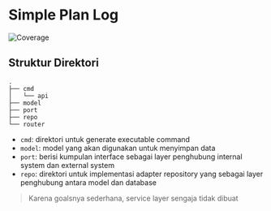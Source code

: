 # Simple Plan Log
![Coverage](https://img.shields.io/badge/Coverage-12-red)

## Struktur Direktori

```shell
.
├── cmd
│   └── api
├── model
├── port
├── repo
└── router
```

- `cmd`: direktori untuk generate executable command
- `model`: model yang akan digunakan untuk menyimpan data
- `port`: berisi kumpulan interface sebagai layer penghubung internal system dan external system
- `repo`: direktori untuk implementasi adapter repository yang sebagai layer penghubung antara model dan database

> Karena goalsnya sederhana, service layer sengaja tidak dibuat
